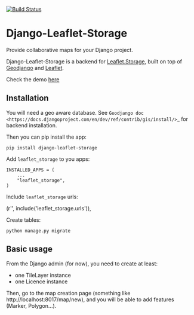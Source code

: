 [![Build Status](https://travis-ci.org/umap-project/django-leaflet-storage.svg)](https://travis-ci.org/umap-project/django-leaflet-storage)
# Django-Leaflet-Storage

Provide collaborative maps for your Django project.

Django-Leaflet-Storage is a backend for [Leaflet.Storage](https://github.com/yohanboniface/Leaflet.Storage), built on top of [Geodjango](http://geodjango.org/) and [Leaflet](http://leafletjs.com).

Check the demo [here](http://umap.fluv.io)


## Installation

You will need a geo aware database. See `Geodjango doc <https://docs.djangoproject.com/en/dev/ref/contrib/gis/install/>`_ for backend installation.

Then you can pip install the app:

    pip install django-leaflet-storage


Add `leaflet_storage` to you apps:

    INSTALLED_APPS = (
        ...
        "leaflet_storage",
    )

Include `leaflet_storage` urls:

   (r'', include('leaflet_storage.urls')),

Create tables:

    python manage.py migrate


## Basic usage

From the Django admin (for now), you need to create at least:

- one TileLayer instance
- one Licence instance

Then, go to the map creation page (something like http://localhost:8017/map/new), and you will be able to add features (Marker, Polygon...).
